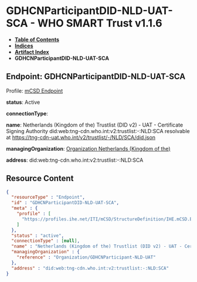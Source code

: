 # GDHCNParticipantDID-NLD-UAT-SCA - WHO SMART Trust v1.1.6

* [**Table of Contents**](toc.md)
* [**Indices**](indices.md)
* [**Artifact Index**](artifacts.md)
* **GDHCNParticipantDID-NLD-UAT-SCA**

## Endpoint: GDHCNParticipantDID-NLD-UAT-SCA

Profile: [mCSD Endpoint](https://profiles.ihe.net/ITI/mCSD/4.0.0/StructureDefinition-IHE.mCSD.Endpoint.html)

**status**: Active

**connectionType**: 

**name**: Netherlands (Kingdom of the) Trustlist (DID v2) - UAT - Certificate Signing Authority did:web:tng-cdn.who.int:v2:trustlist:-:NLD:SCA resolvable at https://tng-cdn-uat.who.int/v2/trustlist/-/NLD/SCA/did.json

**managingOrganization**: [Organization Netherlands (Kingdom of the)](Organization-GDHCNParticipant-NLD-UAT.md)

**address**: did:web:tng-cdn.who.int:v2:trustlist:-:NLD:SCA



## Resource Content

```json
{
  "resourceType" : "Endpoint",
  "id" : "GDHCNParticipantDID-NLD-UAT-SCA",
  "meta" : {
    "profile" : [
      "https://profiles.ihe.net/ITI/mCSD/StructureDefinition/IHE.mCSD.Endpoint"
    ]
  },
  "status" : "active",
  "connectionType" : [null],
  "name" : "Netherlands (Kingdom of the) Trustlist (DID v2) - UAT - Certificate Signing Authority\ndid:web:tng-cdn.who.int:v2:trustlist:-:NLD:SCA\nresolvable at https://tng-cdn-uat.who.int/v2/trustlist/-/NLD/SCA/did.json",
  "managingOrganization" : {
    "reference" : "Organization/GDHCNParticipant-NLD-UAT"
  },
  "address" : "did:web:tng-cdn.who.int:v2:trustlist:-:NLD:SCA"
}

```
